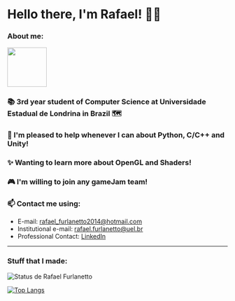 # Hello there, I'm Rafael! 👨‍💻
### About me:
<img src="https://media.giphy.com/media/naiatn5LxTOsU/giphy.gif" width="90">


### 📚 3rd year student of Computer Science at Universidade Estadual de Londrina in Brazil 🗺
### 🙂 I'm pleased to help whenever I can about Python, C/C++ and Unity!
### ✨ Wanting to learn more about OpenGL and Shaders!
### 🎮 I'm willing to join any gameJam team!
### 📫 Contact me using:
* E-mail: rafael_furlanetto2014@hotmail.com
* Institutional e-mail: rafael.furlanetto@uel.br
* Professional Contact: [LinkedIn](linkedin.com/in/rafael-furlanetto-casamaximo-4bb91222b)
---
### Stuff that I made:

![Status de Rafael Furlanetto](https://github-readme-stats.vercel.app/api?username=RafaelCasamaximo&theme=codeSTACKr&show_icons=true)

[![Top Langs](https://github-readme-stats.vercel.app/api/top-langs/?username=RafaelCasamaximo&layout=compact&theme=codeSTACKr&show_icons=true&hide=ShaderLab,GLSL&langs_count=8)](https://github.com/RafaelCasamaximo)
